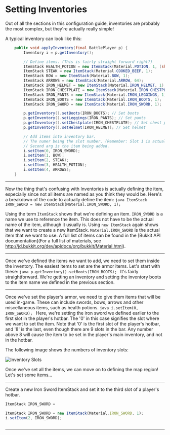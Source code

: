 Setting Inventories
===================

Out of all the sections in this configuration guide, inventories are probably the most complex, but they're actually really simple!

A typical inventory can look like this:

```java
    public void applyInventory(final BattlePlayer p) {
        Inventory i = p.getInventory();

        // Define items. (This is fairly straight forward right?)
        ItemStack HEALTH_POTION = new ItemStack(Material.POTION, 1, (short) 16373);
        ItemStack STEAK = new ItemStack(Material.COOKED_BEEF, 1);
        ItemStack BOW = new ItemStack(Material.BOW, 1);
        ItemStack ARROWS = new ItemStack(Material.ARROW, 64);
        ItemStack IRON_HELMET = new ItemStack(Material.IRON_HELMET, 1);
        ItemStack IRON_CHESTPLATE = new ItemStack(Material.IRON_CHESTPLATE, 1);
        ItemStack IRON_PANTS = new ItemStack(Material.IRON_LEGGINGS, 1);
        ItemStack IRON_BOOTS = new ItemStack(Material.IRON_BOOTS, 1);
        ItemStack IRON_SWORD = new ItemStack(Material.IRON_SWORD, 1);

        p.getInventory().setBoots(IRON_BOOTS); // Set boots
        p.getInventory().setLeggings(IRON_PANTS); // Set pants
        p.getInventory().setChestplate(IRON_CHESTPLATE); // Set chest plate
        p.getInventory().setHelmet(IRON_HELMET); // Set helmet

        // Add items into inventory bar.
        // The numer being the slot number. (Remember: Slot 1 is actually 0, Slot 2 is 1, etc)
        // Second arg is the item being added.
        i.setItem(0, IRON_SWORD);
        i.setItem(1, BOW);
        i.setItem(2, STEAK);
        i.setItem(3, HEALTH_POTION);
        i.setItem(4, ARROWS);
    }
```

---

Now the thing that's confusing with Inventories is actually defining the item, especially since not all items are named as you think they would be. Here's a breakdown of the code to actually define the item:
```java ItemStack IRON_SWORD = new ItemStack(Material.IRON_SWORD, 1); ```

Using the term ```ItemStack``` shows that we're defining an item.
```IRON_SWORD``` is a name we use to reference the item. This does not have to be the actual name of the item, although it usually is.
Using ```new ItemStack``` again shows that we want to create a new ItemStack.
```Material.IRON_SWORD``` is the actual item that we want to use. A full list of items can be found in the [Bukkit API documentation](For a full list of materials, see http://jd.bukkit.org/dev/apidocs/org/bukkit/Material.html).

---

Once we've defined the items we want to add, we need to set them inside the inventory.
The easiest items to set are the armor items. Let's start with these:
```java p.getInventory().setBoots(IRON_BOOTS); ```
It's fairly straightforward. We're getting an inventory and setting the inventory boots to the item name we defined in the previous section.

---

Once we've set the player's armor, we need to give them items that will be used in-game. These can include swords, bows, arrows and other miscellaneous items, such as health potions.
```java i.setItem(0, IRON_SWORD); ```
Here, we're setting the iron sword we defined earlier to the first slot in the player's hotbar.
The '0' in this case signifies the slot where we want to set the item. Note that '0' is the first slot of the player's hotbar, and '8' is the last, even though there are 9 slots in the bar.
Any number above 8 will cause the item to be set in the player's main inventory, and not in the hotbar.

The following image shows the numbers of inventory slots:

![Inventory Slots](http://i.imgur.com/Nof3XLq.png)

Once we've set all the items, we can move on to defining the map region!
Let's set some items...

---

Create a new Iron Sword ItemStack and set it to the third slot of a player's hotbar.

```js
ItemStack IRON_SWORD =
```

```js
ItemStack IRON_SWORD = new ItemStack(Material.IRON_SWORD, 1);
i.setItem(2, IRON_SWORD);
```

```js

```

---
